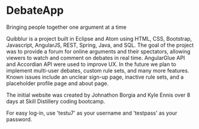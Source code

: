 # DebateApp
Bringing people together one argument at a time


Quibblur is a project built in Eclipse and Atom using HTML, CSS, Bootstrap, Javascript, AngularJS, REST, Spring, Java, and SQL. The goal of the project was to provide a forum for online arguments and their spectators, allowing viewers to watch and comment on debates in real time. AngularGlue API and Accordian API were used to improve UX. In the future we plan to implement multi-user debates, custom rule sets, and many more features. Known issues include an unclear sign-up page, inactive rule sets, and a placeholder profile page and about page. 

The initial website was created by Johnathon Borgia and Kyle Ennis over 8 days at Skill Distillery coding bootcamp.

For easy log-in, use 'testu7' as your username and 'testpass' as your password.
